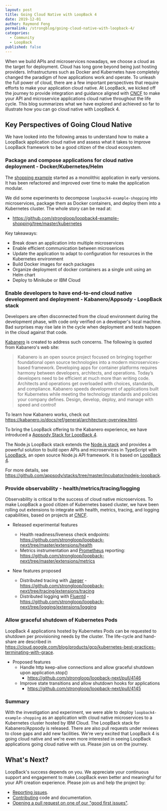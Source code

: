 ```yaml
---
layout: post
title: Going Cloud Native with LoopBack 4
date: 2019-12-01
author: Raymond Feng
permalink: /strongblog/going-cloud-native-with-loopback-4/
categories:
  - Community
  - LoopBack
published: false
---
```


When we build APIs and microservices nowadays, we choose a cloud as the target for deployment. Cloud has long gone beyond being just hosting providers. Infrastructures such as Docker and Kubernetes have completely changed the paradigm of how applications work and operate. To unleash the full power of cloud, there are a few important perspectives that require efforts to make your application cloud native. At LoopBack, we kicked off the journey to provide integration and guidance aligned with [CNCF](https://www.cncf.io/) to make your API and microservice applications cloud native throughout the life cycle. This blog summarizes what we have explored and achieved so far to illustrate how you can go cloud native with LoopBack 4.

<!--more-->

## Key Perspectives of Going Cloud Native

We have looked into the following areas to understand how to make a LoopBack application cloud native and assess what it takes to improve LoopBack framework to be a good citizen of the cloud ecosystem.

### Package and compose applications for cloud native deployment - Docker/Kubernetes/Helm

The [shopping example](https://github.com/strongloop/loopback4-example-shopping) started as a monolithic application in early versions. It has been refactored and improved over time to make the application modular.

We did some experiments to decompose `loopback4-example-shopping` into microservices, package them as Docker containers, and deploy them into a Kubernetes cluster. The whole story can be read at:

- https://github.com/strongloop/loopback4-example-shopping/tree/master/kubernetes

Key takeaways:

- Break down an application into multiple microservices
- Enable efficient communication between microserices
- Update the application to adapt to configuration for resources in the Kubernetes environment
- Build Docker images for each packages
- Organize deployment of docker containers as a single unit using an Helm chart
- Deploy to Minikube or IBM Cloud

### Enable developers to have end-to-end cloud native development and deployment - Kabanero/Appsody - LoopBack stack

Developers are often disconnected from the cloud environment during the development phase, with code only verified on a developer's local machine. Bad surprises may rise late in the cycle when deployment and tests happen in the cloud against that code.

[Kabanero](https://kabanero.io/) is created to address such concerns. The following is quoted from Kabanero's web site:

> Kabanero is an open source project focused on bringing together foundational open source technologies into a modern microservices-based framework. Developing apps for container platforms requires harmony between developers, architects, and operations. Today’s developers need to be efficient at much more than writing code. Architects and operations get overloaded with choices, standards, and compliance. Kabanero speeds development of applications built for Kubernetes while meeting the technology standards and policies your company defines. Design, develop, deploy, and manage with speed and control!

To learn how Kabanero works, check out https://kabanero.io/docs/ref/general/architecture-overview.html.

To bring the LoopBack offering to the Kabanero experience, we have introduced a [Appsody Stack for LoopBack 4](https://github.com/appsody/stacks/tree/master/incubator/nodejs-loopback).

The Node.js LoopBack stack extends the [Node.js stack](https://github.com/appsody/stacks/tree/master/incubator/nodejs) and provides a powerful solution to build open APIs and microservices in TypeScript with [LoopBack](https://loopback.io/), an open source Node.js API framework. It is based on [LoopBack 4](https://github.com/strongloop/loopback-next).

For more details, see https://github.com/appsody/stacks/tree/master/incubator/nodejs-loopback.

### Provide observability - health/metrics/tracing/logging

Observability is critical to the success of cloud native microservices. To make LoopBack a good citizen of Kubernetes based cluster, we have been rolling out extensions to integrate with health, metrics, tracing, and logging capabilities, based on projects at [CNCF](https://cncf.io).

- Released experimental features

  - Health readiness/liveness check endpoints: https://github.com/strongloop/loopback-next/tree/master/extensions/health
  - Metrics instrumentation and [Prometheus](https://prometheus.io/) reporting: https://github.com/strongloop/loopback-next/tree/master/extensions/metrics

- New features proposed

  - Distributed tracing with [Jaeger](https://www.jaegertracing.io/) - https://github.com/strongloop/loopback-next/tree/tracing/extensions/tracing
  - Distributed logging with [Fluentd](https://www.fluentd.org/) - https://github.com/strongloop/loopback-next/tree/logging/extensions/logging

### Allow graceful shutdown of Kubernetes Pods

LoopBack 4 applications hosted by Kubernetes Pods can be requested to shutdown per provisioning needs by the cluster. The life-cycle and hand-share are described in https://cloud.google.com/blog/products/gcp/kubernetes-best-practices-terminating-with-grace.

- Proposed features
  - Handle http keep-alive connections and allow graceful shutdown upon application.stop()
    - https://github.com/strongloop/loopback-next/pull/4146
  - Improve state transitions and allow shutdown hooks for applications
    - https://github.com/strongloop/loopback-next/pull/4145

### Summary

With the investigation and experiment, we were able to deploy `loopback4-example-shopping` as an application with cloud native microservices to a Kubernetes cluster hosted by IBM Cloud. The LoopBack stack for Kabanero/Appsody is released. There are also pull requests under reviews to close gaps and add new facilities. We're very excited that LoopBack 4 is going cloud native and we're even more interested in seeing LoopBack applications going cloud native with us. Please join us on the journey.

## What's Next?

LoopBack's success depends on you. We appreciate your continuous support and engagement to make LoopBack even better and meaningful for your API creation experience. Please join us and help the project by:

- [Reporting issues](https://github.com/strongloop/loopback-next/issues).
- [Contributing](https://github.com/strongloop/loopback-next/blob/master/docs/CONTRIBUTING.md)
  code and documentation.
- [Opening a pull request on one of our "good first issues"](https://github.com/strongloop/loopback-next/labels/good%20first%20issue).
